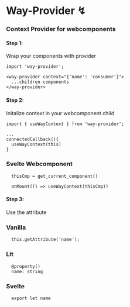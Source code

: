 # Way-Provider ↯

### Context Provider for webcomponents

#### Step 1:
<p>Wrap your components with provider</p>

```
import 'way-provider';

<way-provider context="{'name': 'consumer'}">
  ...children components
</way-provider>
```

#### Step 2:

<p>Initalize context in your webcomponent child</p>

```
import { useWayContext } from 'way-provider';

...
connectedCallback(){
  useWayContext(this)
}
```

<h3>Svelte Webcomponent</h3>

```
  thisCmp = get_current_component()

  onMount(() => useWayContext(thisCmp))
```

#### Step 3:
<p>Use the attribute</p>


<h3>Vanilla</h3>

```
  this.getAttribute('name');
```

<h3>Lit</h3>

```
  @property()
  name: string
```


<h3>Svelte</h3>

```
  export let name
```

